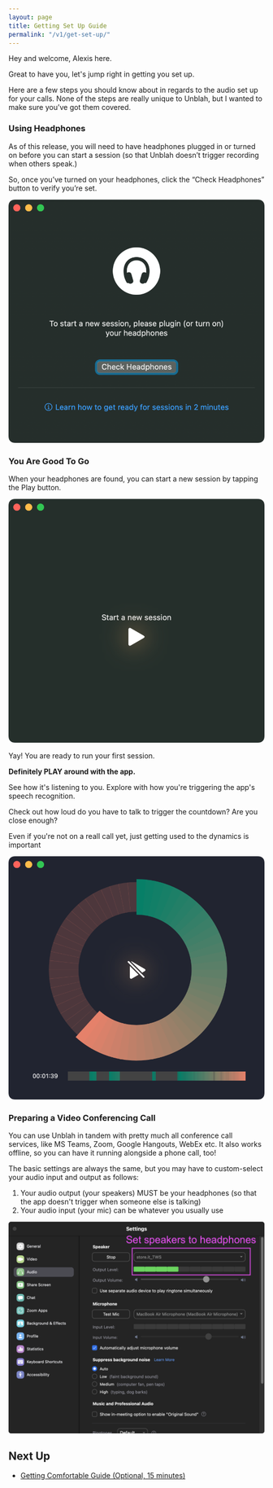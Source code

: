 ```yaml
---
layout: page
title: Getting Set Up Guide
permalink: "/v1/get-set-up/"
---
```


Hey and welcome, Alexis here. 

Great to have you, let's jump right in getting you set up.

Here are a few steps you should know about in regards to the audio set up for your calls. None of the steps are really unique to Unblah, but I wanted to make sure you’ve got them covered.

### Using Headphones
As of this release, you will need to have headphones plugged in or turned on before you can start a session (so that Unblah doesn’t trigger recording when others speak.)

So, once you’ve turned on your headphones, click the “Check Headphones” button to verify you’re set. 

![](https://raw.githubusercontent.com/akaalias/getunblah/main/assets/images/home-screen.png)

### You Are Good To Go

When your headphones are found, you can start a new session by tapping the Play button.

![](https://raw.githubusercontent.com/akaalias/getunblah/main/assets/images/start-new-session.png)

Yay! You are ready to run your first session. 

**Definitely PLAY around with the app.** 

See how it's listening to you. Explore with how you're triggering the app's speech recognition. 

Check out how loud do you have to talk to trigger the countdown? Are you close enough? 

Even if you're not on a reall call yet, just getting used to the dynamics is important

![](https://raw.githubusercontent.com/akaalias/getunblah/main/assets/images/unblah-running-session-red.png)

### Preparing a Video Conferencing Call

You can use Unblah in tandem with pretty much all conference call services, like MS Teams, Zoom, Google Hangouts, WebEx etc. It also works offline, so you can have it running alongside a phone call, too! 

The basic settings are always the same, but you may have to custom-select your audio input and output as follows:

1. Your audio output (your speakers) MUST be your headphones (so that the app doesn't trigger when someone else is talking)
2. Your audio input (your mic) can be whatever you usually use

![Set speakers to headphones](https://raw.githubusercontent.com/akaalias/getunblah/main/assets/images/unblah-zoom-settings-setup.png)


## Next Up
- [Getting Comfortable Guide (Optional, 15 minutes)](/v1/get-comfortable)